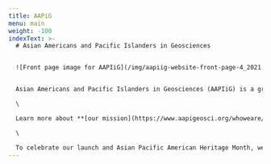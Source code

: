 ```yaml
---
title: AAPiG
menu: main
weight: -100
indexText: >-
  # Asian Americans and Pacific Islanders in Geosciences


  ![Front page image for AAPIiG](/img/aapiig-website-front-page-4_2021.png "Front page image for AAPIiG")


  Asian Americans and Pacific Islanders in Geosciences (AAPIiG) is a grassroots, member-driven organization committed to building a community that supports AAPIs within geosciences.\

  \

  Learn more about **[our mission](https://www.aapigeosci.org/whoweare/ourmission/)**, **[our origin story](https://www.aapigeosci.org/whoweare/ourstory/)**, and **[how to get involved](https://www.aapigeosci.org/getinvolved/)** and **[support us](https://www.aapigeosci.org/supportus/)**.\

  \

  To celebrate our launch and Asian Pacific American Heritage Month, we are holding a [series of informational events](https://www.aapigeosci.org/initiatives/events/) that are open to the entire Earth sciences community. [**Register** **for these events here**](https://www.aapigeosci.org/initiatives/register/).
---
```

